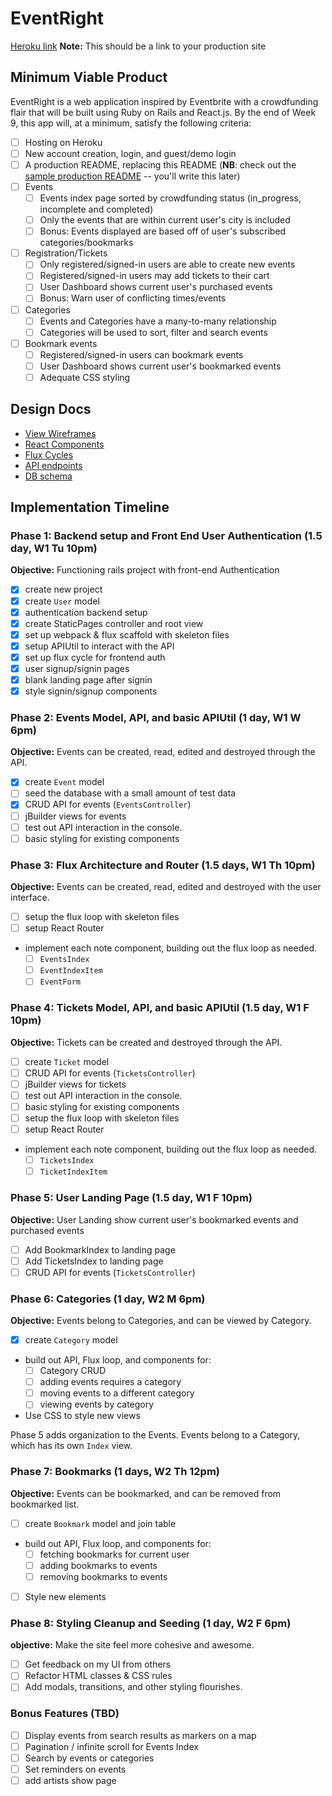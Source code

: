 # EventRight

[Heroku link][heroku] **Note:** This should be a link to your production site

[heroku]: https://eventright.herokuapp.com/

## Minimum Viable Product

EventRight is a web application inspired by Eventbrite with a crowdfunding flair that will be built using Ruby on Rails and React.js. By the end of Week 9, this app will, at a minimum, satisfy the following criteria:

- [ ] Hosting on Heroku
- [ ] New account creation, login, and guest/demo login
- [ ] A production README, replacing this README (**NB**: check out the [sample production README](docs/production_readme.md) -- you'll write this later)
- [ ] Events
  - [ ] Events index page sorted by crowdfunding status (in_progress, incomplete and completed)
  - [ ] Only the events that are within current user's city is included
  - [ ] Bonus: Events displayed are based off of user's subscribed categories/bookmarks
- [ ] Registration/Tickets
  - [ ] Only registered/signed-in users are able to create new events
  - [ ] Registered/signed-in users may add tickets to their cart
  - [ ] User Dashboard shows current user's purchased events
  - [ ] Bonus: Warn user of conflicting times/events
- [ ] Categories
  - [ ] Events and Categories have a many-to-many relationship
  - [ ] Categories will be used to sort, filter and search events
- [ ] Bookmark events
  - [ ] Registered/signed-in users can bookmark events
  - [ ] User Dashboard shows current user's bookmarked events
  - [ ] Adequate CSS styling

## Design Docs
* [View Wireframes][views]
* [React Components][components]
* [Flux Cycles][flux-cycles]
* [API endpoints][api-endpoints]
* [DB schema][schema]

[views]: docs/views.md
[components]: docs/components.md
[flux-cycles]: docs/flux-cycles.md
[api-endpoints]: docs/api-endpoints.md
[schema]: docs/schema.md

## Implementation Timeline

### Phase 1: Backend setup and Front End User Authentication (1.5 day, W1 Tu 10pm)

**Objective:** Functioning rails project with front-end Authentication

- [x] create new project
- [x] create `User` model
- [x] authentication backend setup
- [x] create StaticPages controller and root view
- [x] set up webpack & flux scaffold with skeleton files
- [x] setup APIUtil to interact with the API
- [x] set up flux cycle for frontend auth
- [x] user signup/signin pages
- [x] blank landing page after signin
- [x] style signin/signup components

### Phase 2: Events Model, API, and basic APIUtil (1 day, W1 W 6pm)

**Objective:** Events can be created, read, edited and destroyed through
the API.

- [x] create `Event` model
- [ ] seed the database with a small amount of test data
- [x] CRUD API for events (`EventsController`)
- [ ] jBuilder views for events
- [ ] test out API interaction in the console.
- [ ] basic styling for existing components

### Phase 3: Flux Architecture and Router (1.5 days, W1 Th 10pm)

**Objective:** Events can be created, read, edited and destroyed with the
user interface.

- [ ] setup the flux loop with skeleton files
- [ ] setup React Router
- implement each note component, building out the flux loop as needed.
  - [ ] `EventsIndex`
  - [ ] `EventIndexItem`
  - [ ] `EventForm`

### Phase 4: Tickets Model, API, and basic APIUtil (1.5 day, W1 F 10pm)

  **Objective:** Tickets can be created and destroyed through
  the API.

  - [ ] create `Ticket` model
  - [ ] CRUD API for events (`TicketsController`)
  - [ ] jBuilder views for tickets
  - [ ] test out API interaction in the console.
  - [ ] basic styling for existing components
  - [ ] setup the flux loop with skeleton files
  - [ ] setup React Router
  - implement each note component, building out the flux loop as needed.
    - [ ] `TicketsIndex`
    - [ ] `TicketIndexItem`

### Phase 5: User Landing Page (1.5 day, W1 F 10pm)

  **Objective:** User Landing show current user's bookmarked events and purchased events

  - [ ] Add BookmarkIndex to landing page
  - [ ] Add TicketsIndex to landing page
  - [ ] CRUD API for events (`TicketsController`)

### Phase 6: Categories (1 day, W2 M 6pm)

**Objective:** Events belong to Categories, and can be viewed by Category.

- [x] create `Category` model
- build out API, Flux loop, and components for:
  - [ ] Category CRUD
  - [ ] adding events requires a category
  - [ ] moving events to a different category
  - [ ] viewing events by category
- Use CSS to style new views

Phase 5 adds organization to the Events. Events belong to a Category,
which has its own `Index` view.

### Phase 7: Bookmarks (1 days, W2 Th 12pm)

**Objective:** Events can be bookmarked, and can be removed from bookmarked list.

- [ ] create `Bookmark` model and join table
- build out API, Flux loop, and components for:
  - [ ] fetching bookmarks for current user
  - [ ] adding bookmarks to events
  - [ ] removing bookmarks to events
- [ ] Style new elements

### Phase 8: Styling Cleanup and Seeding (1 day, W2 F 6pm)

**objective:** Make the site feel more cohesive and awesome.

- [ ] Get feedback on my UI from others
- [ ] Refactor HTML classes & CSS rules
- [ ] Add modals, transitions, and other styling flourishes.

### Bonus Features (TBD)
- [ ] Display events from search results as markers on a map
- [ ] Pagination / infinite scroll for Events Index
- [ ] Search by events or categories
- [ ] Set reminders on events
- [ ] add artists show page

[phase-one]: docs/phases/phase1.md
[phase-two]: docs/phases/phase2.md
[phase-three]: docs/phases/phase3.md
[phase-four]: docs/phases/phase4.md
[phase-five]: docs/phases/phase5.md
